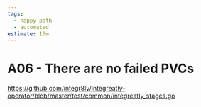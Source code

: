 ```yaml
---
tags:
  - happy-path
  - automated
estimate: 15m
---
```


# A06 - There are no failed PVCs

https://github.com/integr8ly/integreatly-operator/blob/master/test/common/integreatly_stages.go